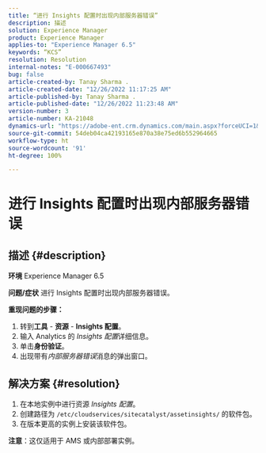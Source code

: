 ```yaml
---
title: “进行 Insights 配置时出现内部服务器错误”
description: 描述
solution: Experience Manager
product: Experience Manager
applies-to: "Experience Manager 6.5"
keywords: “KCS”
resolution: Resolution
internal-notes: "E-000667493"
bug: false
article-created-by: Tanay Sharma .
article-created-date: "12/26/2022 11:17:25 AM"
article-published-by: Tanay Sharma .
article-published-date: "12/26/2022 11:23:48 AM"
version-number: 3
article-number: KA-21048
dynamics-url: "https://adobe-ent.crm.dynamics.com/main.aspx?forceUCI=1&pagetype=entityrecord&etn=knowledgearticle&id=fa82b0dd-0e85-ed11-81ac-6045bd006239"
source-git-commit: 54deb04ca42193165e870a38e75ed6b552964665
workflow-type: ht
source-wordcount: '91'
ht-degree: 100%

---
```


# 进行 Insights 配置时出现内部服务器错误

## 描述 {#description}

<b>环境</b>
Experience Manager 6.5


<b>问题/症状</b>
进行 Insights 配置时出现内部服务器错误。

<b>重现问题的步骤：</b>

1. 转到<b>工具</b> - <b>资源</b> - <b>Insights 配置</b>。
2. 输入 Analytics 的 *Insights 配置*&#x200B;详细信息。
3. 单击<b>身份验证</b>。
4. 出现带有&#x200B;*内部服务器错误*&#x200B;消息的弹出窗口。



## 解决方案 {#resolution}


1. 在本地实例中进行资源 *Insights 配置*。
2. 创建路径为 `/etc/cloudservices/sitecatalyst/assetinsights/` 的软件包。
3. 在版本更高的实例上安装该软件包。


<b>注意</b>：这仅适用于 AMS 或内部部署实例。
